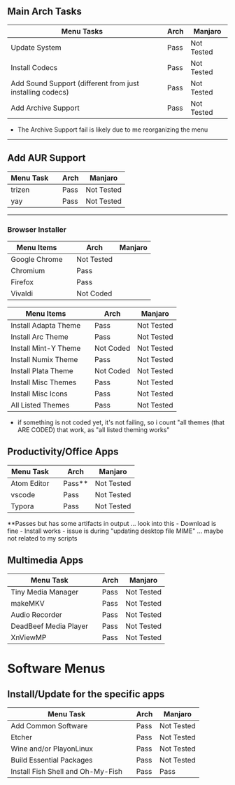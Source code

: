 
## Main Arch Tasks 

| Menu Tasks                                                |   | Arch | Manjaro    |
|-----------------------------------------------------------|---|------|------------|
| Update System                                             |   | Pass | Not Tested |
| Install Codecs                                            |   | Pass | Not Tested |
| Add Sound Support (different from just installing codecs) |   | Pass | Not Tested |
| Add Archive Support                                       |   | Pass | Not Tested |

- The Archive Support fail is likely due to me reorganizing the menu 

---
## Add AUR Support 

| Menu Task |   | Arch | Manjaro    |
|-----------|---|------|------------|
| trizen    |   | Pass | Not Tested |
| yay       |   | Pass | Not Tested |

--- 
### Browser Installer 

| Menu Items    |   | Arch       | Manjaro |
|---------------|---|------------|---------|
| Google Chrome |   | Not Tested |         |
| Chromium      |   | Pass       |         |
| Firefox       |   | Pass       |         |
| Vivaldi       |   | Not Coded  |         |


| Menu Items           |   | Arch      | Manjaro    |
|----------------------|---|-----------|------------|
| Install Adapta Theme |   | Pass      | Not Tested |
| Install Arc Theme    |   | Pass      | Not Tested |
| Install Mint-Y Theme |   | Not Coded | Not Tested |
| Install Numix Theme  |   | Pass      | Not Tested |
| Install Plata Theme  |   | Not Coded | Not Tested |
| Install Misc Themes  |   | Pass      | Not Tested |
| Install Misc Icons   |   | Pass      | Not Tested |
| All Listed Themes    |   | Pass      | Not Tested |

- if something is not coded yet, it's not failing, so i count "all themes (that ARE CODED) that work, as "all listed theming works"

## Productivity/Office Apps 

| Menu Task   |   | Arch   | Manjaro    |
|-------------|---|--------|------------|
| Atom Editor |   | Pass** | Not Tested |
| vscode      |   | Pass   | Not Tested |
| Typora      |   | Pass   | Not Tested |

**Passes but has some artifacts in output ... look into this 
    - Download is fine 
    - Install works 
      - issue is during "updating desktop file MIME" ... maybe not related to my scripts 


## Multimedia Apps

| Menu Task             |   | Arch | Manjaro    |
|-----------------------|---|------|------------|
| Tiny Media Manager    |   | Pass | Not Tested |
| makeMKV               |   | Pass | Not Tested |
| Audio Recorder        |   | Pass | Not Tested |
| DeadBeef Media Player |   | Pass | Not Tested |
| XnViewMP              |   | Pass | Not Tested |

# Software Menus
## Install/Update for the specific apps

| Menu Task                         |   | Arch | Manjaro    |
|-----------------------------------|---|------|------------|
| Add Common Software               |   | Pass | Not Tested |
| Etcher                            |   | Pass | Not Tested |
| Wine and/or PlayonLinux           |   | Pass | Not Tested |
| Build Essential Packages          |   | Pass | Not Tested |
| Install Fish Shell and Oh-My-Fish |   | Pass | Pass       |
